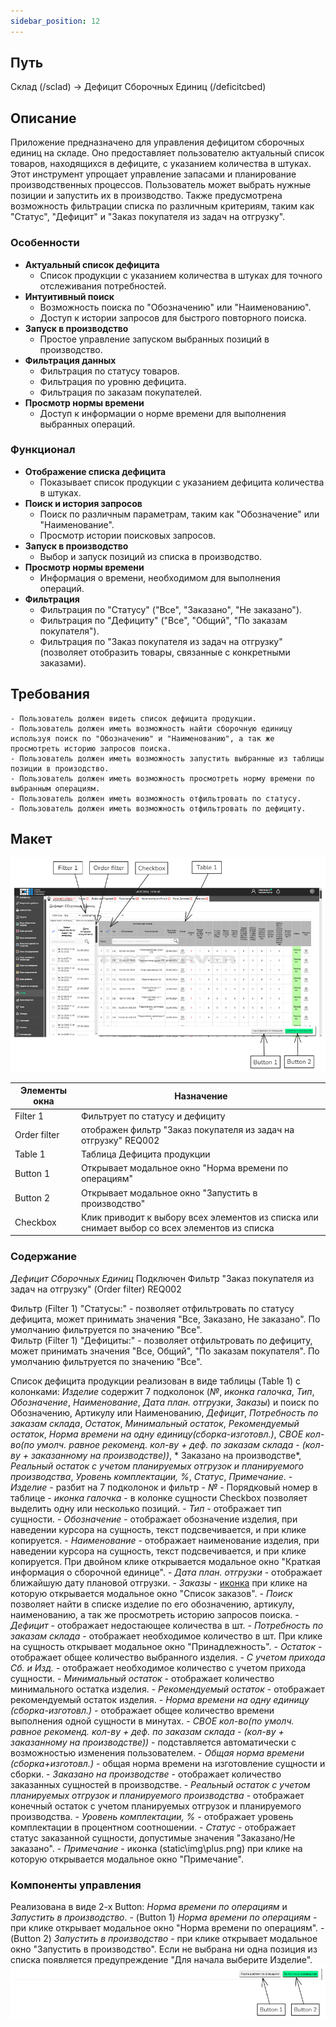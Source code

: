 ```yaml
---
sidebar_position: 12
---
```


## Путь 
Склад (/sclad) -> Дефицит Сборочных Единиц (/deficitcbed)

## Описание
Приложение предназначено для управления дефицитом сборочных единиц на складе. Оно предоставляет пользователю актуальный список товаров, находящихся в дефиците, с указанием количества в штуках. Этот инструмент упрощает управление запасами и планирование производственных процессов. Пользователь может выбрать нужные позиции и запустить их в производство. Также предусмотрена возможность фильтрации списка по различным критериям, таким как "Статус", "Дефицит" и "Заказ покупателя из задач на отгрузку".

### Особенности
- **Актуальный список дефицита**
  - Список продукции с указанием количества в штуках для точного отслеживания потребностей.
- **Интуитивный поиск**
  - Возможность поиска по "Обозначению" или "Наименованию".
  - Доступ к истории запросов для быстрого повторного поиска.
- **Запуск в производство**
  - Простое управление запуском выбранных позиций в производство.
- **Фильтрация данных**
  - Фильтрация по статусу товаров.
  - Фильтрация по уровню дефицита.
  - Фильтрация по заказам покупателей.
- **Просмотр нормы времени**
  - Доступ к информации о норме времени для выполнения выбранных операций.

### Функционал
- **Отображение списка дефицита**
   - Показывает список продукции с указанием дефицита количества в штуках.
- **Поиск и история запросов**
   - Поиск по различным параметрам, таким как "Обозначение" или "Наименование".
   - Просмотр истории поисковых запросов.
- **Запуск в производство**
   - Выбор и запуск позиций из списка в производство.
- **Просмотр нормы времени**
   - Информация о времени, необходимом для выполнения операций.
- **Фильтрация**
   - Фильтрация по "Статусу" ("Все", "Заказано", "Не заказано").
   - Фильтрация по "Дефициту" ("Все", "Общий", "По заказам покупателя").
   - Фильтрация по "Заказ покупателя из задач на отгрузку" (позволяет отобразить товары, связанные с конкретными заказами).

## Требования
    - Пользователь должен видеть список дефицита продукции.
    - Пользователь должен иметь возможность найти сборочную единицу используя поиск по "Обозначению" и "Наименованию", а так же просмотреть историю запросов поиска.
    - Пользователь должен иметь возможность запустить выбранные из таблицы позиции в произодство.
    - Пользователь должен иметь возможность просмотреть норму времени по выбранным операциям.
    - Пользователь должен иметь возможность отфильтровать по статусу.
    - Пользователь должен иметь возможность отфильтровать по дефициту.

## Макет
![Пример изображения Дефицит сборочных единиц](\img\ProductShortage\ShortagheAssemblyUnit.png)

| Элементы окна | Назначение |
|---|---|
|Filter 1| Фильтрует по статусу и дефициту |
|Order filter| отображен фильтр "Заказ покупателя из задач на отгрузку" REQ002 |
|Table 1| Таблица Дефицита продукции |
|Button 1| Открывает модальное окно "Норма времени по операциям" |
|Button 2| Открывает модальное окно "Запустить в производство" |
|Checkbox| Клик приводит к выбору всех элементов из списка или снимает выбор со всех элементов из списка|

### Содержание
*Дефицит Сборочных Единиц*
Подключен Фильтр "Заказ покупателя из задач на отгрузку" (Order filter) REQ002

Фильтр (Filter 1) "Статусы:" - позволяет отфильтровать по статусу дефицита, может принимать значения "Все, Заказано, Не заказано". По умолчанию фильтруется по значению "Все".\
Фильтр (Filter 1) "Дефициты:" - позволяет отфильтровать по дефициту, может принимать значения "Все, Общий", "По заказам покупателя". По умолчанию фильтруется по значению "Все".

Список дефицита продукции реализован в виде таблицы (Table 1) с колонками: *Изделие* содержит 7 подколонок (*№*, *иконка галочка*, *Тип*,  *Обозначение*, *Наименование*, *Дата план. отгрузки*, *Заказы*) и поиск по Обозначению, Артикулу или Наименованию, *Дефицит*, *Потребность по заказам склада*, *Остаток*, *Минимальный остаток*, *Рекомендуемый остаток*, *Норма времени на одну единицу(сборка-изготовл.)*, *СВОЕ кол-во(по умолч. равное рекоменд. кол-ву + деф. по заказам склада - (кол-ву + заказанному на производстве))*, * Заказано на производстве*, *Реальный остаток с учетом планируемых отгрузок и планируемого производства*, *Уровень комплектации, %*, *Статус*, *Примечание*.
    - *Изделие* - разбит на 7 подколонок и фильтр
        - *№* - Порядковый номер в таблице
        - *иконка галочка* - в колонке сущности Checkbox позволяет выделить одну или несколько позиций.
        - *Тип* - отображает тип сущности.
        - *Обозначение* - отображает обозначение изделия, при наведении курсора на сущность, текст подсвечивается, и при клике копируется.
        - *Наименование* - отображает наименование изделия, при наведении курсора на сущность, текст подсвечивается, и при клике копируется. При двойном клике открывается модальное окно "Краткая информация о сборочной единице".
        - *Дата план. отгрузки* - отображает ближайшую дату плановой отгрузки.
        - *Заказы* - [иконка](/img/plus.png) при клике на которую открывается модальное окно "Список заказов".
        - *Поиск* позволяет найти в списке изделие по его обозначению, артикулу, наименованию, а так же просмотреть историю запросов поиска.
    - *Дефицит* - отображает недостающее количества в шт.
    - *Потребность по заказам склада* - отображает необходимое количество в шт. При клике на сущность открывает модальное окно "Принадлежность".
    - *Остаток* - отображает общее количество выбранного изделия.
    - *С учетом прихода Сб. и Изд.* - отображает необходимое количество с учетом прихода сущности.
    - *Минимальный остаток* - отображает количество минимального остатка изделия.
    - *Рекомендуемый остаток* - отображает рекомендуемый остаток изделия.
    - *Норма времени на одну единицу (сборка-изготовл.)* - отображает общее количество времени выполнения одной сущности в минутах.
    - *СВОЕ кол-во(по умолч. равное рекоменд. кол-ву + деф. по заказам склада - (кол-ву + заказанному на производстве))* - подставляется автоматически с возможностью изменения пользователем.
    - *Общая норма времени (сборка+изготовл.)* - общая норма времени на изготовление сущности и сборки.
    - *Заказано на производстве* - отображает количество заказанных сущностей в производстве.
    - *Реальный остаток с учетом планируемых отгрузок и планируемого производства* - отображает конечный остаток с учетом планируемых отгрузок и планируемого производства.
    - *Уровень комплектации, %* - отображает уровень комплектации в процентном соотношении.
    - *Статус* - отображает статус заказанной сущности, допустимые значения "Заказано/Не заказано".
    - *Примечание* - иконка (static\img\plus.png) при клике на которую открывается модальное окно "Примечание".

### Компоненты управления
Реализована в виде 2-х Button: *Норма времени по операциям* и *Запустить в производство*.
    - (Button 1) *Норма времени по операциям* - при клике открывает модальное окно "Норма времени по операциям".
    - (Button 2) *Запустить в производство* - при клике открывает модальное окно "Запустить в производство". Если не выбрана ни одна позиция из списка появляется предупреждение "Для начала выберите Изделие".
![Пример изображения Дефицит продукции Компоненты управления](\img\ProductShortage\ProductShortageComponents.png)